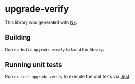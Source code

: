 # upgrade-verify

This library was generated with [Nx](https://nx.dev).

## Building

Run `nx build upgrade-verify` to build the library.

## Running unit tests

Run `nx test upgrade-verify` to execute the unit tests via [Jest](https://jestjs.io).
